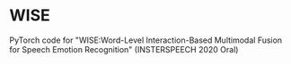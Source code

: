 # WISE
PyTorch code for "WISE:Word-Level Interaction-Based Multimodal Fusion for Speech Emotion Recognition" (INSTERSPEECH 2020 Oral)
